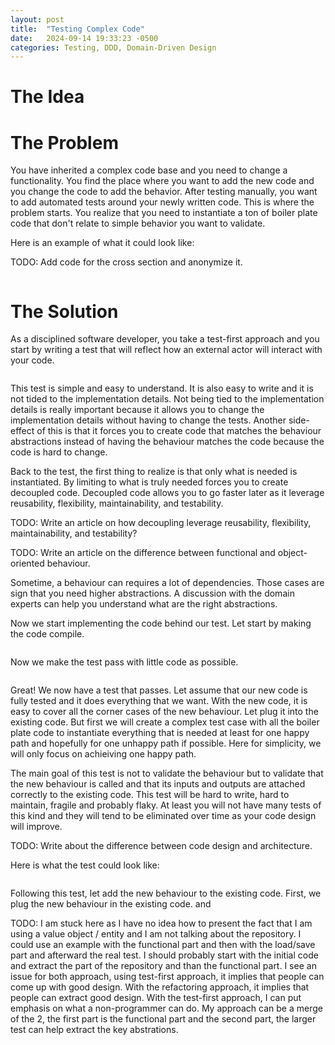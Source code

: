 ```yaml
---
layout: post
title:  "Testing Complex Code"
date:   2024-09-14 19:33:23 -0500
categories: Testing, DDD, Domain-Driven Design
---
```


# The Idea

# The Problem
You have inherited a complex code base and you need to change a functionality. You find the place where you want to add the new code and you change the code to add the behavior. After testing manually, you want to add automated tests around your newly written code. This is where the problem starts. You realize that you need to instantiate a ton of boiler plate code that don't relate to simple behavior you want to validate.

Here is an example of what it could look like:

TODO: Add code for the cross section and anonymize it.

```cpp

```

# The Solution

As a disciplined software developer, you take a test-first approach and you start by writing a test that will reflect how an external actor will interact with your code.

```cpp

```

This test is simple and easy to understand. It is also easy to write and it is not tided to the implementation details. Not being tied to the implementation details is really important because it allows you to change the implementation details without having to change the tests. Another side-effect of this is that it forces you to create code that matches the behaviour abstractions instead of having the behaviour matches the code because the code is hard to change.

Back to the test, the first thing to realize is that only what is needed is instantiated. By limiting to what is truly needed forces you to create decoupled code. Decoupled code allows you to go faster later as it leverage reusability, flexibility, maintainability, and testability.

TODO: Write an article on how decoupling leverage reusability, flexibility, maintainability, and testability?

TODO: Write an article on the difference between functional and object-oriented behaviour. 

Sometime, a behaviour can requires a lot of dependencies. Those cases are sign that you need higher abstractions. A discussion with the domain experts can help you understand what are the right abstractions.

Now we start implementing the code behind our test. Let start by making the code compile.

```cpp	

```

Now we make the test pass with little code as possible.

```cpp

```

Great! We now have a test that passes. Let assume that our new code is fully tested and it does everything that we want. With the new code, it is easy to cover all the corner cases of the new behaviour. Let plug it into the existing code. But first we will create a complex test case with all the boiler plate code to instantiate everything that is needed at least for one happy path and hopefully for one unhappy path if possible. Here for simplicity, we will only focus on achieiving one happy path.

The main goal of this test is not to validate the behaviour but to validate that the new behaviour is called and that its inputs and outputs are attached correctly to the existing code. This test will be hard to write, hard to maintain, fragile and probably flaky. At least you will not have many tests of this kind and they will tend to be eliminated over time as your code design will improve.

TODO: Write about the difference between code design and architecture.

Here is what the test could look like:

```cpp

```

Following this test, let add the new behaviour to the existing code. First, we plug the new behaviour in the existing code. and 

TODO: I am stuck here as I have no idea how to present the fact that I am using a value object / entity and I am not talking about the repository. 
I could use an example with the functional part and then with the load/save part and afterward the real test.
I should probably start with the initial code and extract the part of the repository and than the functional part.
I see an issue for both approach, using test-first approach, it implies that people can come up with good design. With the refactoring approach, it implies that people can extract good design.
With the test-first approach, I can put emphasis on what a non-programmer can do.
My approach can be a merge of the 2, the first part is the functional part and the second part, the larger test can help extract the key abstrations.
